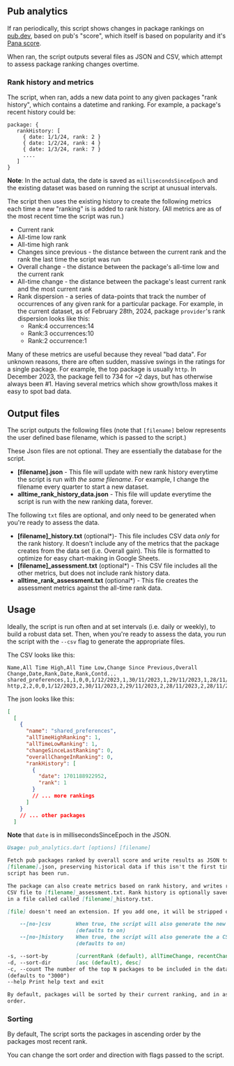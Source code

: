 ## Pub analytics

If ran periodically, this script shows changes in package rankings on [pub.dev](https://pub.dev), based on pub's "score", which itself is based on popularity and it's [Pana score](https://pub.dev/packages/pana).

When ran, the script outputs several files as JSON and CSV, which attempt to
assess package ranking changes overtime.

### Rank history and metrics

The script, when ran, adds a new data point to any given packages "rank history", which contains a datetime and ranking. For example, a package's recent history could be:

```
package: {
   rankHistory: [
     { date: 1/1/24, rank: 2 }
     { date: 1/2/24, rank: 4 }
     { date: 1/3/24, rank: 7 }
     .... 
   ]
}
```
**Note**: In the actual data, the date is saved as `millisecondsSinceEpoch` and the existing dataset was based on running the script at unusual intervals. 

The script then uses the existing history to create the following metrics each time a new "ranking" is is added to rank history. (All metrics are as of the most recent time the script was run.)
* Current rank 
* All-time low rank
* All-time high rank
* Changes since previous - the distance between the current rank and the rank the last time the script was run
* Overall change - the distance between the package's all-time low and the current rank
* All-time change - the distance between the package's least current rank and the most current rank
* Rank dispersion - a series of data-points that track the number of occurrences of any given rank for a particular package. For example, in the current dataset, as of February 28th, 2024, package `provider`'s rank dispersion looks like this:
  * Rank:4 occurrences:14	
  * Rank:3 occurrences:10	
  * Rank:2 occurrence:1

Many of these metrics are useful because they reveal "bad data". For unknown reasons, there are often sudden, massive swings in the ratings for a single package. For example, the top package is usually `http`. In December 2023, the package fell to 734 for ~2 days, but has otherwise always been #1. Having several metrics which show growth/loss makes it easy to spot bad data. 

## Output files

The script outputs the following files (note that `[filename]` below represents the user defined base filename, which is passed to the script.)

These Json files are not optional. They are essentially the database for the script.
* **[filename].json** - This file will update with new rank history everytime the script is run _with the same filename_. For example, I change the filename every quarter to start a new dataset.
* **alltime_rank_history_data.json** - This file will update everytime the
  script is run with the new ranking data, forever.

The following `txt` files are optional, and only need to be generated when you're ready to assess the data.
* **[filename]_history.txt** (optional*)- This file includes CSV data _only_ for the rank history. It doesn't include any of the metrics that the package creates from the data set (i.e. Overall gain). This file is formatted to optimize for easy chart-making in Google Sheets.
* **[filename]_assessment.txt** (optional*) - This CSV file includes all the other metrics, but does not include rank history data.
* **alltime_rank_assessment.txt** (optional*) - This file creates the assessment metrics against the all-time rank data.


## Usage

Ideally, the script is run often and at set intervals (i.e. daily or weekly), to build a robust data set. Then, when you're ready to assess the data, you run the script with the `--csv` flag to generate the appropriate files. 


The CSV looks like this:

```text
Name,All Time High,All Time Low,Change Since Previous,Overall Change,Date,Rank,Date,Rank,Contd...
shared_preferences,1,1,0,0,1/12/2023,1,30/11/2023,1,29/11/2023,1,28/11/2023,1,28/11/2023,1,28/11/2023,1,28/11/2023,1,28/11/2023,1
http,2,2,0,0,1/12/2023,2,30/11/2023,2,29/11/2023,2,28/11/2023,2,28/11/2023,2,28/11/2023,2,28/11/2023,2,28/11/2023,2
```

The json looks like this:

```json
[
  [
    {
      "name": "shared_preferences",
      "allTimeHighRanking": 1,
      "allTimeLowRanking": 1,
      "changeSinceLastRanking": 0,
      "overallChangeInRanking": 0,
      "rankHistory": [
        {
          "date": 1701188922952,
          "rank": 1
        }
        // ... more rankings
      ]
    }
    // ... other packages
  ]
```

**Note** that `date` is in millisecondsSinceEpoch in the JSON.


```markdown
Usage: pub_analytics.dart [options] [filename]

Fetch pub packages ranked by overall score and write results as JSON to a
[filename].json, preserving historical data if this isn't the first time the
script has been run.

The package can also create metrics based on rank history, and writes results as
CSV file to [filename]_assessment.txt. Rank history is optionally saved as CSV
in a file called called [filename]_history.txt.

[file] doesn't need an extension. If you add one, it will be stripped off.

    --[no-]csv        When true, the script will also generate the new CSV file
                      (defaults to on)
    --[no-]history    When true, the script will also generate the a CSV file with package ranking history data.
                      (defaults to on)

-s, --sort-by         [currentRank (default), allTimeChange, recentChange]
-d, --sort-dir        [asc (default), desc]
-c, --count The number of the top N packages to be included in the dataset.
(defaults to "3000")
--help Print help text and exit

By default, packages will be sorted by their current ranking, and in ascending
order.
```

### Sorting

By default, The script sorts the packages in ascending order by the packages
most recent rank.

You can change the sort order and direction with flags passed to the script.